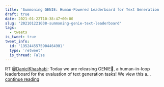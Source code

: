 ```yaml
---
title: 'Summoning GENIE: Human-Powered Leaderboard for Text Generation'
draft: true
date: 2021-01-22T10:38:47+00:00
slug: '202101221038-summoning-genie-text-leaderboard'
tags:
  - tweets
is_tweet: true
tweet_info:
  id: '1352445575904464901'
  type: 'retweet'
  is_thread: False
---
```




RT [@DanielKhashabi](https://x.com/DanielKhashabi): Today we are releasing GENIE🧞, a human-in-loop leaderboard for the evaluation of text generation tasks!  We view this a… [continue reading](https://x.com/sytelus/status/1352445575904464901)
